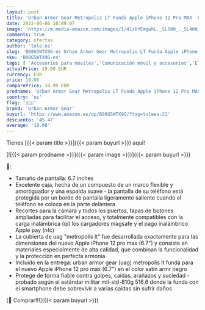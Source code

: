 ```yaml
---
layout: post
title: 'Urban Armor Gear Metropolis LT Funda Apple iPhone 12 Pro MAX  6 7"  [Protección anticaída estándar Militar  Compatible Carga inalámbrica  Qi   Funda Resistente] Satin ARMR Negro'
date: 2022-06-06 10:09:07
image: 'https://m.media-amazon.com/images/I/41zbYEmgwhL._SL500_._SL400_.jpg'
comments: true
category: ofertas
author: 'tole.es'
slug: 'B08G5WTX9G-es Urban Armor Gear Metropolis LT Funda Apple iPhone 12 Pro...'
sku: 'B08G5WTX9G-es'
tags: [ 'Accesorios para móviles','Comunicación móvil y accesorios','Electrónica','Fundas y carcasas para teléfonos móviles','apple','iphone','urban armor gear','🇪🇸', ]
actualPrice: 19.08 EUR
currency: EUR
price: 19.08
comparePrice: 34.99 EUR
prodname: 'Urban Armor Gear Metropolis LT Funda Apple iPhone 12 Pro MAX  6 7"  [Protección anticaída estándar Militar  Compatible Carga inalámbrica  Qi   Funda Resistente] Satin ARMR Negro'
country: 'es'
flag: '🇪🇸'
brand: 'Urban Armor Gear'
buyurl: 'https://www.amazon.es/dp/B08G5WTX9G/?tag=tolees-21'
descuento: '45.47'
average: '19.08'
---
```


Tienes [{{< param title >}}]({{< param buyurl >}}) aqui!

[![{{< param prodname >}}]({{< param image >}})]({{< param buyurl >}})

🔎:

- Tamaño de pantalla: 6.7 inches
- Excelente caja, hecha de un compuesto de un marco flexible y amortiguador y una espalda suave - la pantalla de su teléfono está protegida por un borde de pantalla ligeramente saliente cuando el teléfono se coloca en la parte delantera
- Recortes para la cámara y todos los puertos, tapas de botones ampliadas para facilitar el acceso, y totalmente compatibles con la carga inalámbrica (qi) los cargadores magsafe y el pago inalámbrico Apple pay (nfc)
- La cubierta de uag "metropolis lt" fue desarrollada exactamente para las dimensiones del nuevo Apple iPhone 12 pro max (6.7") y consiste en materiales especialmente de alta calidad, que combinan la funcionalidad y la protección en perfecta armonía
- Incluido en la entrega: urban armor gear (uag) metropolis lt funda para el nuevo Apple iPhone 12 pro max (6.7") en el color satin armr negro
- Protege de forma fiable contra golpes, caídas, arañazos y suciedad - probado según el estándar militar mil-std-810g 516.6 donde la funda con el smartphone debe sobrevivir a varias caídas sin sufrir daños

[🛒 Comprar!!!]({{< param buyurl >}})
